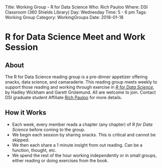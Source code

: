 Title: Working Group - R for Data Science
Who: Rich Pauloo
Where: DSI Classroom (360 Shields Library)
Day: Wednesday
Time: 5 - 6 pm
Tags: Working Group
Category: WorkingGroups
Date: 2018-01-18

# R for Data Science Meet and Work Session

## About

The R for Data Science reading group is a pre-dinner appetizer offering snacks, data science, and camaraderie. This reading group meets weekly to support those reading and working through exercise in *[R for Data Science](r4ds.had.co.nz)*, by Hadley Wickham and Garett Grolemund. All are welcome to join.  Contact DSI graduate student Affiliate [Rich Pauloo](mailto:rpauloo@ucdavis.edu) for more details.

## How it Works

* Each week, every member reads a chapter (any chapter) of *R for Data Science* before coming to the group.  
* We begin each session by sharing snacks. This is critical and cannot be skipped.  
* We then each share a 1 minute insight from out reading. Can be a function, thought, etc.  
* We spend the rest of the hour working independently or in small groups, either reading or doing exercises from the book.  